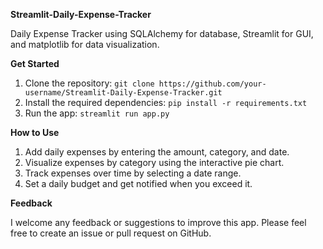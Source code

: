 **Streamlit-Daily-Expense-Tracker**

Daily Expense Tracker using SQLAlchemy for database, Streamlit for GUI, and matplotlib for data visualization.

**Get Started**

1. Clone the repository: `git clone https://github.com/your-username/Streamlit-Daily-Expense-Tracker.git`
2. Install the required dependencies: `pip install -r requirements.txt`
3. Run the app: `streamlit run app.py`

**How to Use**

1. Add daily expenses by entering the amount, category, and date.
2. Visualize expenses by category using the interactive pie chart.
3. Track expenses over time by selecting a date range.
4. Set a daily budget and get notified when you exceed it.

**Feedback**

I welcome any feedback or suggestions to improve this app. Please feel free to create an issue or pull request on GitHub.
